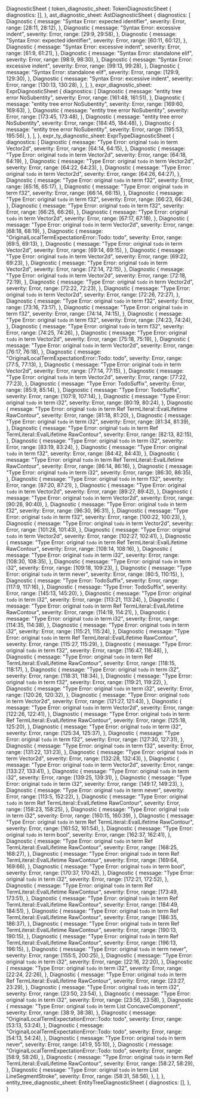 DiagnosticSheet {
    token_diagnostic_sheet: TokenDiagnosticSheet {
        diagnostics: [],
    },
    ast_diagnostic_sheet: AstDiagnosticSheet {
        diagnostics: [
            Diagnostic {
                message: "Syntax Error: expected identifier",
                severity: Error,
                range: [28:11, 28:12),
            },
            Diagnostic {
                message: "Syntax Error: excessive indent",
                severity: Error,
                range: [29:9, 29:58),
            },
            Diagnostic {
                message: "Syntax Error: expected identifier",
                severity: Error,
                range: [60:11, 60:12),
            },
            Diagnostic {
                message: "Syntax Error: excessive indent",
                severity: Error,
                range: [61:9, 61:21),
            },
            Diagnostic {
                message: "Syntax Error: standalone elif",
                severity: Error,
                range: [98:9, 98:30),
            },
            Diagnostic {
                message: "Syntax Error: excessive indent",
                severity: Error,
                range: [99:13, 99:28),
            },
            Diagnostic {
                message: "Syntax Error: standalone elif",
                severity: Error,
                range: [129:9, 129:30),
            },
            Diagnostic {
                message: "Syntax Error: excessive indent",
                severity: Error,
                range: [130:13, 130:28),
            },
        ],
    },
    expr_diagnostic_sheet: ExprDiagnosticSheet {
        diagnostics: [
            Diagnostic {
                message: "entity tree error NoSubentity",
                severity: Error,
                range: [161:48, 161:51),
            },
            Diagnostic {
                message: "entity tree error NoSubentity",
                severity: Error,
                range: [169:60, 169:63),
            },
            Diagnostic {
                message: "entity tree error NoSubentity",
                severity: Error,
                range: [173:45, 173:48),
            },
            Diagnostic {
                message: "entity tree error NoSubentity",
                severity: Error,
                range: [184:45, 184:48),
            },
            Diagnostic {
                message: "entity tree error NoSubentity",
                severity: Error,
                range: [195:53, 195:56),
            },
        ],
    },
    expr_ty_diagnostic_sheet: ExprTypeDiagnosticSheet {
        diagnostics: [
            Diagnostic {
                message: "Type Error: original `todo` in term Vector2d",
                severity: Error,
                range: [64:14, 64:15),
            },
            Diagnostic {
                message: "Type Error: original `todo` in term Vector2d",
                severity: Error,
                range: [64:18, 64:19),
            },
            Diagnostic {
                message: "Type Error: original `todo` in term Vector2d",
                severity: Error,
                range: [64:22, 64:23),
            },
            Diagnostic {
                message: "Type Error: original `todo` in term Vector2d",
                severity: Error,
                range: [64:26, 64:27),
            },
            Diagnostic {
                message: "Type Error: original `todo` in term f32",
                severity: Error,
                range: [65:16, 65:17),
            },
            Diagnostic {
                message: "Type Error: original `todo` in term f32",
                severity: Error,
                range: [66:14, 66:15),
            },
            Diagnostic {
                message: "Type Error: original `todo` in term f32",
                severity: Error,
                range: [66:23, 66:24),
            },
            Diagnostic {
                message: "Type Error: original `todo` in term f32",
                severity: Error,
                range: [66:25, 66:26),
            },
            Diagnostic {
                message: "Type Error: original `todo` in term Vector2d",
                severity: Error,
                range: [67:17, 67:18),
            },
            Diagnostic {
                message: "Type Error: original `todo` in term Vector2d",
                severity: Error,
                range: [68:18, 68:19),
            },
            Diagnostic {
                message: "OriginalLocalTermExpectationError::Todo: todo",
                severity: Error,
                range: [69:5, 69:13),
            },
            Diagnostic {
                message: "Type Error: original `todo` in term Vector2d",
                severity: Error,
                range: [69:14, 69:15),
            },
            Diagnostic {
                message: "Type Error: original `todo` in term Vector2d",
                severity: Error,
                range: [69:22, 69:23),
            },
            Diagnostic {
                message: "Type Error: original `todo` in term Vector2d",
                severity: Error,
                range: [72:14, 72:15),
            },
            Diagnostic {
                message: "Type Error: original `todo` in term Vector2d",
                severity: Error,
                range: [72:18, 72:19),
            },
            Diagnostic {
                message: "Type Error: original `todo` in term Vector2d",
                severity: Error,
                range: [72:22, 72:23),
            },
            Diagnostic {
                message: "Type Error: original `todo` in term Vector2d",
                severity: Error,
                range: [72:26, 72:27),
            },
            Diagnostic {
                message: "Type Error: original `todo` in term f32",
                severity: Error,
                range: [73:16, 73:17),
            },
            Diagnostic {
                message: "Type Error: original `todo` in term f32",
                severity: Error,
                range: [74:14, 74:15),
            },
            Diagnostic {
                message: "Type Error: original `todo` in term f32",
                severity: Error,
                range: [74:23, 74:24),
            },
            Diagnostic {
                message: "Type Error: original `todo` in term f32",
                severity: Error,
                range: [74:25, 74:26),
            },
            Diagnostic {
                message: "Type Error: original `todo` in term Vector2d",
                severity: Error,
                range: [75:18, 75:19),
            },
            Diagnostic {
                message: "Type Error: original `todo` in term Vector2d",
                severity: Error,
                range: [76:17, 76:18),
            },
            Diagnostic {
                message: "OriginalLocalTermExpectationError::Todo: todo",
                severity: Error,
                range: [77:5, 77:13),
            },
            Diagnostic {
                message: "Type Error: original `todo` in term Vector2d",
                severity: Error,
                range: [77:14, 77:15),
            },
            Diagnostic {
                message: "Type Error: original `todo` in term Vector2d",
                severity: Error,
                range: [77:22, 77:23),
            },
            Diagnostic {
                message: "Type Error: TodoSuffix",
                severity: Error,
                range: [85:9, 85:14),
            },
            Diagnostic {
                message: "Type Error: TodoSuffix",
                severity: Error,
                range: [107:9, 107:14),
            },
            Diagnostic {
                message: "Type Error: original `todo` in term i32",
                severity: Error,
                range: [80:19, 80:24),
            },
            Diagnostic {
                message: "Type Error: original `todo` in term Ref TermLiteral::EvalLifetime RawContour",
                severity: Error,
                range: [81:18, 81:20),
            },
            Diagnostic {
                message: "Type Error: original `todo` in term i32",
                severity: Error,
                range: [81:34, 81:39),
            },
            Diagnostic {
                message: "Type Error: original `todo` in term Ref TermLiteral::EvalLifetime RawContour",
                severity: Error,
                range: [82:13, 82:15),
            },
            Diagnostic {
                message: "Type Error: original `todo` in term i32",
                severity: Error,
                range: [83:19, 83:24),
            },
            Diagnostic {
                message: "Type Error: original `todo` in term f32",
                severity: Error,
                range: [84:42, 84:43),
            },
            Diagnostic {
                message: "Type Error: original `todo` in term Ref TermLiteral::EvalLifetime RawContour",
                severity: Error,
                range: [86:14, 86:16),
            },
            Diagnostic {
                message: "Type Error: original `todo` in term i32",
                severity: Error,
                range: [86:30, 86:35),
            },
            Diagnostic {
                message: "Type Error: original `todo` in term f32",
                severity: Error,
                range: [87:20, 87:21),
            },
            Diagnostic {
                message: "Type Error: original `todo` in term Vector2d",
                severity: Error,
                range: [89:27, 89:42),
            },
            Diagnostic {
                message: "Type Error: original `todo` in term Vector2d",
                severity: Error,
                range: [90:26, 90:40),
            },
            Diagnostic {
                message: "Type Error: original `todo` in term f32",
                severity: Error,
                range: [96:30, 96:31),
            },
            Diagnostic {
                message: "Type Error: original `todo` in term f32",
                severity: Error,
                range: [100:22, 100:23),
            },
            Diagnostic {
                message: "Type Error: original `todo` in term Vector2d",
                severity: Error,
                range: [101:28, 101:43),
            },
            Diagnostic {
                message: "Type Error: original `todo` in term Vector2d",
                severity: Error,
                range: [102:27, 102:41),
            },
            Diagnostic {
                message: "Type Error: original `todo` in term Ref TermLiteral::EvalLifetime RawContour",
                severity: Error,
                range: [108:14, 108:16),
            },
            Diagnostic {
                message: "Type Error: original `todo` in term i32",
                severity: Error,
                range: [108:30, 108:35),
            },
            Diagnostic {
                message: "Type Error: original `todo` in term i32",
                severity: Error,
                range: [109:18, 109:23),
            },
            Diagnostic {
                message: "Type Error: original `todo` in term never",
                severity: Error,
                range: [80:5, 110:15),
            },
            Diagnostic {
                message: "Type Error: TodoSuffix",
                severity: Error,
                range: [117:9, 117:16),
            },
            Diagnostic {
                message: "Type Error: TodoSuffix",
                severity: Error,
                range: [145:13, 145:20),
            },
            Diagnostic {
                message: "Type Error: original `todo` in term i32",
                severity: Error,
                range: [113:21, 113:24),
            },
            Diagnostic {
                message: "Type Error: original `todo` in term Ref TermLiteral::EvalLifetime RawContour",
                severity: Error,
                range: [114:19, 114:21),
            },
            Diagnostic {
                message: "Type Error: original `todo` in term i32",
                severity: Error,
                range: [114:35, 114:38),
            },
            Diagnostic {
                message: "Type Error: original `todo` in term i32",
                severity: Error,
                range: [115:21, 115:24),
            },
            Diagnostic {
                message: "Type Error: original `todo` in term Ref TermLiteral::EvalLifetime RawContour",
                severity: Error,
                range: [115:27, 115:29),
            },
            Diagnostic {
                message: "Type Error: original `todo` in term f32",
                severity: Error,
                range: [116:47, 116:48),
            },
            Diagnostic {
                message: "Type Error: original `todo` in term Ref TermLiteral::EvalLifetime RawContour",
                severity: Error,
                range: [118:15, 118:17),
            },
            Diagnostic {
                message: "Type Error: original `todo` in term i32",
                severity: Error,
                range: [118:31, 118:34),
            },
            Diagnostic {
                message: "Type Error: original `todo` in term f32",
                severity: Error,
                range: [119:21, 119:22),
            },
            Diagnostic {
                message: "Type Error: original `todo` in term i32",
                severity: Error,
                range: [120:26, 120:32),
            },
            Diagnostic {
                message: "Type Error: original `todo` in term Vector2d",
                severity: Error,
                range: [121:27, 121:43),
            },
            Diagnostic {
                message: "Type Error: original `todo` in term Vector2d",
                severity: Error,
                range: [122:26, 122:41),
            },
            Diagnostic {
                message: "Type Error: original `todo` in term Ref TermLiteral::EvalLifetime RawContour",
                severity: Error,
                range: [125:18, 125:20),
            },
            Diagnostic {
                message: "Type Error: original `todo` in term i32",
                severity: Error,
                range: [125:34, 125:37),
            },
            Diagnostic {
                message: "Type Error: original `todo` in term f32",
                severity: Error,
                range: [127:30, 127:31),
            },
            Diagnostic {
                message: "Type Error: original `todo` in term f32",
                severity: Error,
                range: [131:22, 131:23),
            },
            Diagnostic {
                message: "Type Error: original `todo` in term Vector2d",
                severity: Error,
                range: [132:28, 132:43),
            },
            Diagnostic {
                message: "Type Error: original `todo` in term Vector2d",
                severity: Error,
                range: [133:27, 133:41),
            },
            Diagnostic {
                message: "Type Error: original `todo` in term i32",
                severity: Error,
                range: [139:25, 139:31),
            },
            Diagnostic {
                message: "Type Error: original `todo` in term i32",
                severity: Error,
                range: [149:17, 149:23),
            },
            Diagnostic {
                message: "Type Error: original `todo` in term never",
                severity: Error,
                range: [113:5, 152:22),
            },
            Diagnostic {
                message: "Type Error: original `todo` in term Ref TermLiteral::EvalLifetime RawContour",
                severity: Error,
                range: [158:23, 158:25),
            },
            Diagnostic {
                message: "Type Error: original `todo` in term i32",
                severity: Error,
                range: [160:15, 160:39),
            },
            Diagnostic {
                message: "Type Error: original `todo` in term Ref TermLiteral::EvalLifetime RawContour",
                severity: Error,
                range: [161:52, 161:54),
            },
            Diagnostic {
                message: "Type Error: original `todo` in term bool",
                severity: Error,
                range: [162:37, 162:41),
            },
            Diagnostic {
                message: "Type Error: original `todo` in term Ref TermLiteral::EvalLifetime RawContour",
                severity: Error,
                range: [168:25, 168:27),
            },
            Diagnostic {
                message: "Type Error: original `todo` in term Ref TermLiteral::EvalLifetime RawContour",
                severity: Error,
                range: [169:64, 169:66),
            },
            Diagnostic {
                message: "Type Error: original `todo` in term bool",
                severity: Error,
                range: [170:37, 170:42),
            },
            Diagnostic {
                message: "Type Error: original `todo` in term i32",
                severity: Error,
                range: [172:21, 172:52),
            },
            Diagnostic {
                message: "Type Error: original `todo` in term Ref TermLiteral::EvalLifetime RawContour",
                severity: Error,
                range: [173:49, 173:51),
            },
            Diagnostic {
                message: "Type Error: original `todo` in term Ref TermLiteral::EvalLifetime RawContour",
                severity: Error,
                range: [184:49, 184:51),
            },
            Diagnostic {
                message: "Type Error: original `todo` in term Ref TermLiteral::EvalLifetime RawContour",
                severity: Error,
                range: [186:35, 186:37),
            },
            Diagnostic {
                message: "Type Error: original `todo` in term Ref TermLiteral::EvalLifetime RawContour",
                severity: Error,
                range: [190:13, 190:15),
            },
            Diagnostic {
                message: "Type Error: original `todo` in term Ref TermLiteral::EvalLifetime RawContour",
                severity: Error,
                range: [196:13, 196:15),
            },
            Diagnostic {
                message: "Type Error: original `todo` in term never",
                severity: Error,
                range: [155:5, 200:25),
            },
            Diagnostic {
                message: "Type Error: original `todo` in term i32",
                severity: Error,
                range: [22:16, 22:20),
            },
            Diagnostic {
                message: "Type Error: original `todo` in term i32",
                severity: Error,
                range: [22:24, 22:26),
            },
            Diagnostic {
                message: "Type Error: original `todo` in term Ref TermLiteral::EvalLifetime RawContour",
                severity: Error,
                range: [23:27, 23:29),
            },
            Diagnostic {
                message: "Type Error: original `todo` in term i32",
                severity: Error,
                range: [23:50, 23:54),
            },
            Diagnostic {
                message: "Type Error: original `todo` in term i32",
                severity: Error,
                range: [23:56, 23:58),
            },
            Diagnostic {
                message: "Type Error: original `todo` in term List ConcaveComponent",
                severity: Error,
                range: [38:9, 38:38),
            },
            Diagnostic {
                message: "OriginalLocalTermExpectationError::Todo: todo",
                severity: Error,
                range: [53:13, 53:24),
            },
            Diagnostic {
                message: "OriginalLocalTermExpectationError::Todo: todo",
                severity: Error,
                range: [54:13, 54:24),
            },
            Diagnostic {
                message: "Type Error: original `todo` in term never",
                severity: Error,
                range: [41:9, 55:10),
            },
            Diagnostic {
                message: "OriginalLocalTermExpectationError::Todo: todo",
                severity: Error,
                range: [58:9, 58:26),
            },
            Diagnostic {
                message: "Type Error: original `todo` in term Ref TermLiteral::EvalLifetime RawContour",
                severity: Error,
                range: [58:27, 58:29),
            },
            Diagnostic {
                message: "Type Error: original `todo` in term List LineSegmentStroke",
                severity: Error,
                range: [58:31, 58:56),
            },
        ],
    },
    entity_tree_diagnostic_sheet: EntityTreeDiagnosticSheet {
        diagnostics: [],
    },
}
